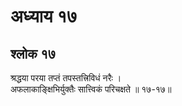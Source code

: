 # अध्याय १७

## श्लोक १७

श्रद्धया परया तप्तं तपस्तत्त्रिविधं नरैः ।<br>अफलाकाङ्क्षिभिर्युक्तैः सात्त्विकं परिचक्षते ॥ १७-१७॥<br><br>

